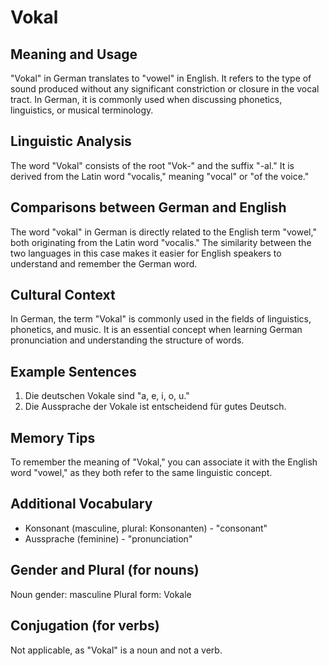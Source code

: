 # Vokal
## Meaning and Usage
"Vokal" in German translates to "vowel" in English. It refers to the type of sound produced without any significant constriction or closure in the vocal tract. In German, it is commonly used when discussing phonetics, linguistics, or musical terminology.

## Linguistic Analysis
The word "Vokal" consists of the root "Vok-" and the suffix "-al." It is derived from the Latin word "vocalis," meaning "vocal" or "of the voice."

## Comparisons between German and English
The word "vokal" in German is directly related to the English term "vowel," both originating from the Latin word "vocalis." The similarity between the two languages in this case makes it easier for English speakers to understand and remember the German word.

## Cultural Context
In German, the term "Vokal" is commonly used in the fields of linguistics, phonetics, and music. It is an essential concept when learning German pronunciation and understanding the structure of words.

## Example Sentences
1. Die deutschen Vokale sind "a, e, i, o, u."
2. Die Aussprache der Vokale ist entscheidend für gutes Deutsch.

## Memory Tips
To remember the meaning of "Vokal," you can associate it with the English word "vowel," as they both refer to the same linguistic concept.

## Additional Vocabulary
- Konsonant (masculine, plural: Konsonanten) - "consonant"
- Aussprache (feminine) - "pronunciation"

## Gender and Plural (for nouns)
Noun gender: masculine
Plural form: Vokale

## Conjugation (for verbs)
Not applicable, as "Vokal" is a noun and not a verb.